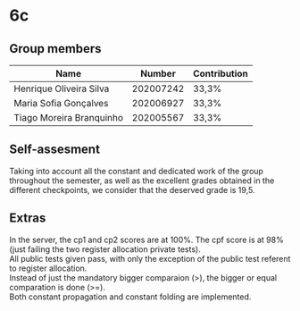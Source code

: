 # 6c

## Group members

| Name                     | Number    | Contribution |
|--------------------------|-----------|--------------|
| Henrique Oliveira Silva  | 202007242 | 33,3%        |
| Maria Sofia Gonçalves    | 202006927 | 33,3%        |
| Tiago Moreira Branquinho | 202005567 | 33,3%        |

## Self-assesment

Taking into account all the constant and dedicated work of the group throughout the semester, as well as the excellent
grades obtained in the different checkpoints, we consider that the deserved grade is 19,5.

## Extras

In the server, the cp1 and cp2 scores are at 100%. The cpf score is at 98% (just failing the two register allocation
private tests). <br>
All public tests given pass, with only the exception of the public test referent to register allocation. <br>
Instead of just the mandatory bigger comparaion (>), the bigger or equal comparation is done (>=). <br>
Both constant propagation and constant folding are implemented.
